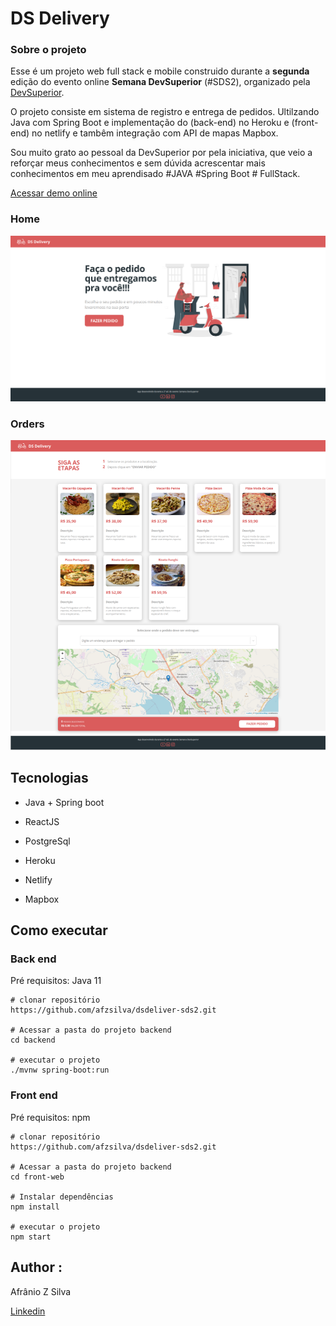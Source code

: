 # DS Delivery



### Sobre o projeto

Esse é um projeto web full stack e mobile construido durante a **segunda** edição do evento online **Semana DevSuperior** (#SDS2), organizado pela [DevSuperior](https://github.com/devsuperior/).

O projeto consiste em sistema de registro e entrega de pedidos. Ultilzando Java com Spring Boot e implementação do (back-end) no Heroku e (front-end) no netlify e tambêm integração com API de mapas Mapbox. 

Sou muito grato ao pessoal da DevSuperior por pela iniciativa, que veio a reforçar meus conhecimentos e sem dúvida acrescentar mais conhecimentos em meu aprendisado #JAVA #Spring Boot # FullStack.

[Acessar demo online](https://afzsdevsds2.netlify.app/)



### Home

![home-page](/assets/home-page.png)



### Orders

![orders-page](/assets/orders-page.png)



## Tecnologias

- Java + Spring boot

- ReactJS

- PostgreSql

- Heroku

- Netlify

- Mapbox

  

## Como executar

### Back end 

Pré requisitos: Java 11

```
# clonar repositório
https://github.com/afzsilva/dsdeliver-sds2.git

# Acessar a pasta do projeto backend
cd backend

# executar o projeto
./mvnw spring-boot:run
```



### Front end

Pré requisitos: npm	

```
# clonar repositório
https://github.com/afzsilva/dsdeliver-sds2.git

# Acessar a pasta do projeto backend
cd front-web

# Instalar dependências
npm install

# executar o projeto
npm start
```



## Author :

Afrânio Z Silva

[Linkedin](@https://www.linkedin.com/in/afranioz-analista-programador/)

